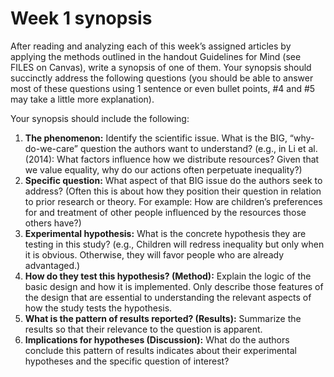 # Week 1 synopsis
After reading and analyzing each of this week’s assigned articles by applying the methods outlined in the handout Guidelines for Mind (see FILES on Canvas), write a synopsis of one of them. Your synopsis should succinctly address the following questions (you should be able to answer most of these questions using 1 sentence or even bullet points, #4 and #5 may take a little more explanation). 

Your synopsis should include the following:

1.	**The phenomenon:** Identify the scientific issue. What is the BIG, “why-do-we-care” question the authors want to understand? (e.g., in Li et al. (2014): What factors influence how we distribute resources? Given that we value equality, why do our actions often perpetuate inequality?)
2.	**Specific question:**  What aspect of that BIG issue do the authors seek to address? (Often this is about how they position their question in relation to prior research or theory. For example: How are children’s preferences for and treatment of other people influenced by the resources those others have?)
3.	**Experimental hypothesis:**  What is the concrete hypothesis they are testing in this study? (e.g., Children will redress inequality but only when it is obvious. Otherwise, they will favor people who are already advantaged.)
4.	**How do they test this hypothesis? (Method):** Explain the logic of the basic design and how it is implemented. Only describe those features of the design that are essential to understanding the relevant aspects of how the study tests the hypothesis. 
5.	**What is the pattern of results reported? (Results):** Summarize the results so that their relevance to the question is apparent.
6.	**Implications for hypotheses (Discussion):** What do the authors conclude this pattern of results indicates about their experimental hypotheses and the specific question of interest? 
